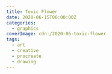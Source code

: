 ```yaml
---
title: Toxic Flower
date: 2020-06-15T00:00:00Z
categories:
  - graphics
coverImage: cdn:/2020-06-toxic-flower
tags:
  - art
  - creative
  - procreate
  - drawing
---
```

